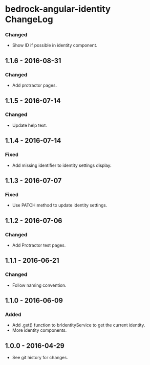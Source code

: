 # bedrock-angular-identity ChangeLog

### Changed
- Show ID if possible in identity component.

## 1.1.6 - 2016-08-31

### Changed
- Add protractor pages.

## 1.1.5 - 2016-07-14

### Changed
- Update help text.

## 1.1.4 - 2016-07-14

### Fixed
- Add missing identifier to identity settings display.

## 1.1.3 - 2016-07-07

### Fixed
- Use PATCH method to update identity settings.

## 1.1.2 - 2016-07-06

### Changed
- Add Protractor test pages.

## 1.1.1 - 2016-06-21

### Changed
- Follow naming convention.

## 1.1.0 - 2016-06-09

### Added
- Add .get() function to brIdentityService to get the current identity.
- More identity components.

## 1.0.0 - 2016-04-29

- See git history for changes.
